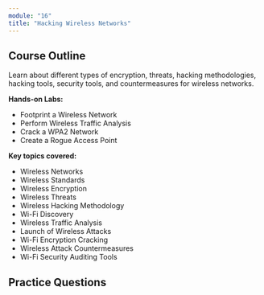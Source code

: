 ```yaml
---
module: "16"
title: "Hacking Wireless Networks"
---
```


<!-- # Module 16: Hacking Wireless Networks -->

## Course Outline

Learn about different types of encryption, threats, hacking methodologies, hacking tools, security tools, and countermeasures for wireless networks.

**Hands-on Labs:**

- Footprint a Wireless Network
- Perform Wireless Traffic Analysis
- Crack a WPA2 Network
- Create a Rogue Access Point

**Key topics covered:**

- Wireless Networks
- Wireless Standards
- Wireless Encryption
- Wireless Threats
- Wireless Hacking Methodology
- Wi-Fi Discovery
- Wireless Traffic Analysis
- Launch of Wireless Attacks
- Wi-Fi Encryption Cracking
- Wireless Attack Countermeasures
- Wi-Fi Security Auditing Tools

## Practice Questions
